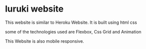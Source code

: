 # luruki website

This website is similar to Heroku Website. It is built using html css

some of the technologies used are Flexbox, Css Grid and Animation

This Website is also mobile responsive.
